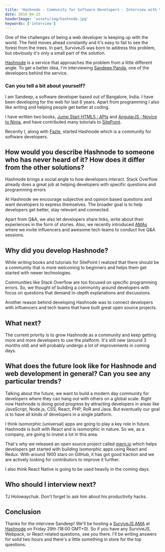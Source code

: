 ```yaml
---
title: 'Hashnode - Community for Software Developers - Interview with Sandeep Panda'
date: 2016-04-25
headerImage: 'assets/img/hashnode.jpg'
keywords: ['interview']
---
```


One of the challenges of being a web developer is keeping up with the world. The field moves ahead constantly and it's easy to fail to see the forest from the trees. In part, SurviveJS was born to address this problem, but obviously it's only a small part of the solution.

[Hashnode](https://hashnode.com/) is a service that approaches the problem from a little different angle. To get a better idea, I'm interviewing [Sandeep Panda](https://twitter.com/Sandeepg33k), one of the developers behind the service.

### Can you tell a bit about yourself?

I am Sandeep, a software developer based out of Bangalore, India. I have been developing for the web for last 6 years. Apart from programming I also like writing and helping people get better at coding.

I have written two books, [Jump Start HTML5 : APIs](http://shop.oreilly.com/product/9780980285826.do) and [AngularJS : Novice to Ninja](https://learnable.com/books/angularjs-novice-to-ninja), and have contributed many tutorials to [SitePoint](https://www.sitepoint.com/author/spanda/).

Recently I, along with [Fazle](https://twitter.com/@fazlerocks), started Hashnode which is a community for software developers.

## How would you describe Hashnode to someone who has never heard of it? How does it differ from the other solutions?

Hashnode brings a social angle to how developers interact. Stack Overflow already does a great job at helping developers with specific questions and programming errors

At Hashnode we encourage subjective and opinion based questions and want developers to express themselves. The broader goal is to help developers get better, stay relevant and connected.

Apart from Q&A, we also let developers share links, write about their experiences in the form of stories. Also, we recently introduced [AMAs](https://hashnode.com/amas) where we invite influencers and awesome tech teams to conduct live Q&A sessions.

## Why did you develop Hashnode?

While writing books and tutorials for SitePoint I realized that there should be a community that is more welcoming to beginners and helps them get started with newer technologies.

Communities like Stack Overflow are too focused on specific programming errors. So, we thought of building a community around developers with focus on questions that demand in-depth explanations and discussions.

Another reason behind developing Hashnode was to connect developers with influencers and tech teams that have built great open source projects.

## What next?

The current priority is to grow Hashnode as a community and keep getting more and more developers to use the platform. It's still new (around 3 months old) and will probably undergo a lot of improvements in coming days.

## What does the future look like for Hashnode and web development in general? Can you see any particular trends?

Talking about the future, we want to build a modern day community for developers where they can hang out with others on a global scale. Right now Hashnode is doing good progress by attracting developers in areas like JavaScript, Node.js, CSS, React, PHP, RoR and Java. But eventually our goal is to have all kinds of developers in a single platform.

I think isomorphic (universal) apps are going to play a key role in future. Hashnode is built with React and is isomorphic in nature. So we, as a company, are going to invest a lot in this area.

That's why we released an open source project called [mern.io](http://mern.io) which helps developers get started with building isomorphic apps using React and Redux. With around 1900 stars on GitHub, it has got good traction and we are actively looking for contributors to improve it further.

I also think React Native is going to be used heavily in the coming days.

## Who should I interview next?

TJ Holowaychuk. Don't forget to ask him about his productivity hacks.

## Conclusion

Thanks for the interview Sandeep! We'll be hosting a [SurviveJS AMA](https://hashnode.com/ama/with-survivejs-cinamhpeh005pn753oax6pf5b) at [Hashnode](https://hashnode.com/) on Friday 29th (18:00 GMT+0). So if you have any SurviveJS, Webpack, or React related questions, see you there. I'll be writing answers for solid two hours and there's a little something in store for the top questions.

